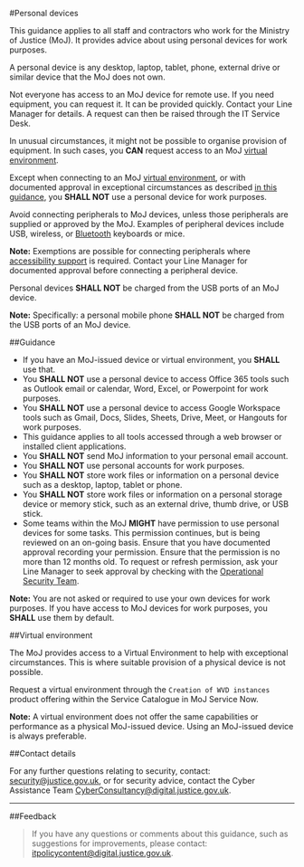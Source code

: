#Personal devices

This guidance applies to all staff and contractors who work for the Ministry of Justice (MoJ). It provides advice about using personal devices for work purposes.

A personal device is any desktop, laptop, tablet, phone, external drive or similar device that the MoJ does not own.

Not everyone has access to an MoJ device for remote use. If you need equipment, you can request it. It can be provided quickly. Contact your Line Manager for details. A request can then be raised through the IT Service Desk.

In unusual circumstances, it might not be possible to organise provision of equipment. In such cases, you **CAN** request access to an MoJ [virtual environment](#virtual-environment).

Except when connecting to an MoJ [virtual environment](#virtual-environment), or with documented approval in exceptional circumstances as described [in this guidance](#guidance), you **SHALL NOT** use a personal device for work purposes.

Avoid connecting peripherals to MoJ devices, unless those peripherals are supplied or approved by the MoJ. Examples of peripheral devices include USB, wireless, or [Bluetooth](https://security-guidance.service.justice.gov.uk/bluetooth/) keyboards or mice.

**Note:** Exemptions are possible for connecting peripherals where [accessibility support](https://security-guidance.service.justice.gov.uk/bluetooth/#accessibility) is required. Contact your Line Manager for documented approval before connecting a peripheral device.

Personal devices **SHALL NOT** be charged from the USB ports of an MoJ device.

**Note:** Specifically: a personal mobile phone **SHALL NOT** be charged from the USB ports of an MoJ device.

##Guidance

* If you have an MoJ-issued device or virtual environment, you **SHALL** use that.
* You **SHALL NOT** use a personal device to access Office 365 tools such as Outlook email or calendar, Word, Excel, or Powerpoint for work purposes.
* You **SHALL NOT** use a personal device to access Google Workspace tools such as Gmail, Docs, Slides, Sheets, Drive, Meet, or Hangouts for work purposes.
* This guidance applies to all tools accessed through a web browser or installed client applications.
* You **SHALL NOT** send MoJ information to your personal email account.
* You **SHALL NOT** use personal accounts for work purposes.
* You **SHALL NOT** store work files or information on a personal device such as a desktop, laptop, tablet or phone.
* You **SHALL NOT** store work files or information on a personal storage device or memory stick, such as an external drive, thumb drive, or USB stick.
* Some teams within the MoJ **MIGHT** have permission to use personal devices for some tasks. This permission continues, but is being reviewed on an on-going basis. Ensure that you have documented approval recording your permission. Ensure that the permission is no more than 12 months old. To request or refresh permission, ask your Line Manager to seek approval by checking with the [Operational Security Team](mailto:OperationalSecurityTeam@justice.gov.uk).

**Note:** You are not asked or required to use your own devices for work purposes. If you have access to MoJ devices for work purposes, you **SHALL** use them by default.

##Virtual environment

The MoJ provides access to a Virtual Environment to help with exceptional circumstances. This is where suitable provision of a physical device is not possible.

Request a virtual environment through the `Creation of WVD instances` product offering within the Service Catalogue in MoJ Service Now.

**Note:** A virtual environment does not offer the same capabilities or performance as a physical MoJ-issued device. Using an MoJ-issued device is always preferable.

##Contact details

For any further questions relating to security, contact: [security@justice.gov.uk](mailto:security@justice.gov.uk), or for security advice, contact the Cyber Assistance Team [CyberConsultancy@digital.justice.gov.uk](mailto:CyberConsultancy@digital.justice.gov.uk).

---

##Feedback

> If you have any questions or comments about this guidance, such as suggestions for improvements, please contact: [itpolicycontent@digital.justice.gov.uk](mailto:itpolicycontent@digital.justice.gov.uk).

